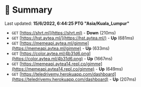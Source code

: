 # 📖 Summary
Last updated: **15/6/2022, 6:44:25 PTG "Asia/Kuala_Lumpur"**

- `GET` [https://shrt.ml](https://shrt.ml) - **Down** (210ms)
- `GET` [https://hst.aytea.ml/](https://hst.aytea.ml/) - **Up** (681ms)
- `GET` [https://memeapi.aytea.ml/gimme](https://memeapi.aytea.ml/gimme) - **Up** (633ms)
- `GET` [https://color.aytea.ml/4b31d6.png](https://color.aytea.ml/4b31d6.png) - **Up** (1667ms)
- `GET` [https://memeapi.aytea14.repl.co/gimme](https://memeapi.aytea14.repl.co/gimme) - **Up** (649ms)
- `GET` [https://teledrivemy.herokuapp.com/dashboard](https://teledrivemy.herokuapp.com/dashboard) - **Up** (207ms)
